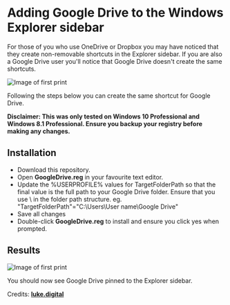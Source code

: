 # Adding Google Drive to the Windows Explorer sidebar

For those of you who use OneDrive or Dropbox you may have noticed that they create non-removable shortcuts in the Explorer sidebar. If you are also a Google Drive user you&#39;ll notice that Google Drive doesn&#39;t create the same shortcuts.

![Image of first print](http://luke.digital/content/images/2016/08/google-drive-before.jpg)

Following the steps below you can create the same shortcut for Google Drive.

**Disclaimer: This was only tested on Windows 10 Professional and Windows 8.1 Professional. Ensure you backup your registry before making any changes.**

## Installation

- Download this repository.
- Open  **GoogleDrive.reg**  in your favourite text editor.
- Update the %USERPROFILE% values for TargetFolderPath so that the final value is the full path to your Google Drive folder. Ensure that you use \\ in the folder path structure. eg. &quot;TargetFolderPath&quot;=&quot;C:\\Users\\User name\\Google Drive&quot;
- Save all changes
- Double-click  **GoogleDrive.reg**  to install and ensure you click yes when prompted.

## Results

![Image of first print](http://luke.digital/content/images/2016/08/google-drive-after.jpg)


You should now see Google Drive pinned to the Explorer sidebar.

Credits: [**luke.digital**](http://luke.digital/adding-google-drive-to-the-explorer-sidebar/)
